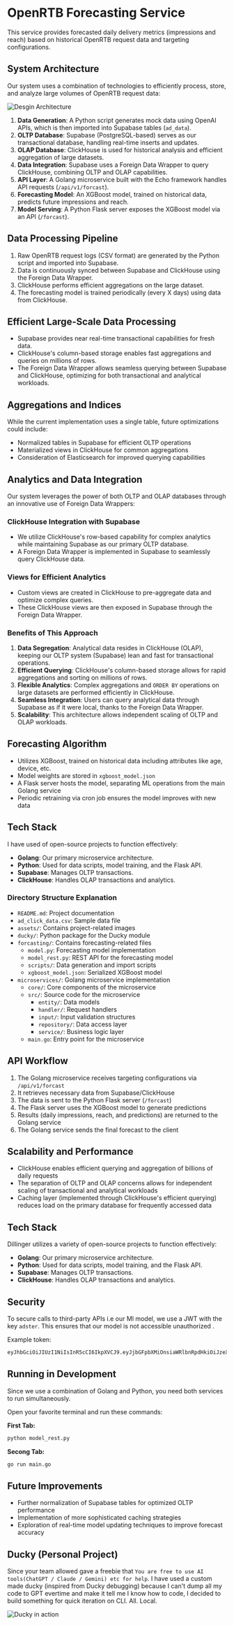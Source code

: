 # OpenRTB Forecasting Service

This service provides forecasted daily delivery metrics (impressions and reach) based on historical OpenRTB request data and targeting configurations.

## System Architecture
Our system uses a combination of technologies to efficiently process, store, and analyze large volumes of OpenRTB request data:

![Desgin Architecture](/assets/Desgin.png)


1. **Data Generation**: A Python script generates mock data using OpenAI APIs, which is then imported into Supabase tables (`ad_data`).
2. **OLTP Database**: Supabase (PostgreSQL-based) serves as our transactional database, handling real-time inserts and updates.
3. **OLAP Database**: ClickHouse is used for historical analysis and efficient aggregation of large datasets.
4. **Data Integration**: Supabase uses a Foreign Data Wrapper to query ClickHouse, combining OLTP and OLAP capabilities.
5. **API Layer**: A Golang microservice built with the Echo framework handles API requests (`/api/v1/forcast`).
6. **Forecasting Model**: An XGBoost model, trained on historical data, predicts future impressions and reach.
7. **Model Serving**: A Python Flask server exposes the XGBoost model via an API (`/forcast`).

## Data Processing Pipeline

1. Raw OpenRTB request logs (CSV format) are generated by the Python script and imported into Supabase.
2. Data is continuously synced between Supabase and ClickHouse using the Foreign Data Wrapper.
3. ClickHouse performs efficient aggregations on the large dataset.
4. The forecasting model is trained periodically (every X days) using data from ClickHouse.

## Efficient Large-Scale Data Processing

- Supabase provides near real-time transactional capabilities for fresh data.
- ClickHouse's column-based storage enables fast aggregations and queries on millions of rows.
- The Foreign Data Wrapper allows seamless querying between Supabase and ClickHouse, optimizing for both transactional and analytical workloads.

## Aggregations and Indices

While the current implementation uses a single table, future optimizations could include:
- Normalized tables in Supabase for efficient OLTP operations
- Materialized views in ClickHouse for common aggregations
- Consideration of Elasticsearch for improved querying capabilities

## Analytics and Data Integration

Our system leverages the power of both OLTP and OLAP databases through an innovative use of Foreign Data Wrappers:

### ClickHouse Integration with Supabase

- We utilize ClickHouse's row-based capability for complex analytics while maintaining Supabase as our primary OLTP database.
- A Foreign Data Wrapper is implemented in Supabase to seamlessly query ClickHouse data.

### Views for Efficient Analytics

- Custom views are created in ClickHouse to pre-aggregate data and optimize complex queries.
- These ClickHouse views are then exposed in Supabase through the Foreign Data Wrapper.

### Benefits of This Approach

1. **Data Segregation**: Analytical data resides in ClickHouse (OLAP), keeping our OLTP system (Supabase) lean and fast for transactional operations.
2. **Efficient Querying**: ClickHouse's column-based storage allows for rapid aggregations and sorting on millions of rows.
3. **Flexible Analytics**: Complex aggregations and `ORDER BY` operations on large datasets are performed efficiently in ClickHouse.
4. **Seamless Integration**: Users can query analytical data through Supabase as if it were local, thanks to the Foreign Data Wrapper.
5. **Scalability**: This architecture allows independent scaling of OLTP and OLAP workloads.

## Forecasting Algorithm

- Utilizes XGBoost, trained on historical data including attributes like age, device, etc.
- Model weights are stored in `xgboost_model.json`
- A Flask server hosts the model, separating ML operations from the main Golang service
- Periodic retraining via cron job ensures the model improves with new data

## Tech Stack

I have used of open-source projects to function effectively:

- **Golang**: Our primary microservice architecture.
- **Python**: Used for data scripts, model training, and the Flask API.
- **Supabase**: Manages OLTP transactions.
- **ClickHouse**: Handles OLAP transactions and analytics.

### Directory Structure Explanation

- `README.md`: Project documentation
- `ad_click_data.csv`: Sample data file
- `assets/`: Contains project-related images
- `ducky/`: Python package for the Ducky module
- `forcasting/`: Contains forecasting-related files
  - `model.py`: Forecasting model implementation
  - `model_rest.py`: REST API for the forecasting model
  - `scripts/`: Data generation and import scripts
  - `xgboost_model.json`: Serialized XGBoost model
- `microservices/`: Golang microservice implementation
  - `core/`: Core components of the microservice
  - `src/`: Source code for the microservice
    - `entity/`: Data models
    - `handler/`: Request handlers
    - `input/`: Input validation structures
    - `repository/`: Data access layer
    - `service/`: Business logic layer
  - `main.go`: Entry point for the microservice

## API Workflow

1. The Golang microservice receives targeting configurations via `/api/v1/forcast`
2. It retrieves necessary data from Supabase/ClickHouse
3. The data is sent to the Python Flask server (`/forcast`)
4. The Flask server uses the XGBoost model to generate predictions
5. Results (daily impressions, reach, and predictions) are returned to the Golang service
6. The Golang service sends the final forecast to the client

## Scalability and Performance

- ClickHouse enables efficient querying and aggregation of billions of daily requests
- The separation of OLTP and OLAP concerns allows for independent scaling of transactional and analytical workloads
- Caching layer (implemented through ClickHouse's efficient querying) reduces load on the primary database for frequently accessed data

## Tech Stack

Dillinger utilizes a variety of open-source projects to function effectively:

- **Golang**: Our primary microservice architecture.
- **Python**: Used for data scripts, model training, and the Flask API.
- **Supabase**: Manages OLTP transactions.
- **ClickHouse**: Handles OLAP transactions and analytics.

## Security

To secure calls to third-party APIs i.e our Ml model, we use a JWT with the key `adster`. This ensures that our model is not accessible unauthorized .

Example token:
```sh
eyJhbGciOiJIUzI1NiIsInR5cCI6IkpXVCJ9.eyJjbGFpbXMiOnsiaWRlbnRpdHkiOiJzeXN0ZW1AYWRzdGVyIn0sImlkZW50aXR5Ijoic3lzdGVtQGFkc3RlciIsImlhdCI6MTY2Njg3OTc2MiwibmJmIjoxNjY2ODc5NzYyLCJleHAiOjE3NzY4Nzk3NjJ9.enuo0-fc_c4tvLeGBCaimMqd_7ArsRU3_pFEZo3gQfc
```

## Running in Development

Since we use a combination of Golang and Python, you need both services to run simultaneously. 

Open your favorite terminal and run these commands:

**First Tab:**

```sh
python model_rest.py 
```

**Secong Tab:**

```sh
go run main.go
```


## Future Improvements

- Further normalization of Supabase tables for optimized OLTP performance
- Implementation of more sophisticated caching strategies
- Exploration of real-time model updating techniques to improve forecast accuracy



## Ducky (Personal Project)

Since your team allowed gave a freebie that  `You are free to use AI tools(ChatGPT / Claude / Gemini) etc for help`.
I have used a custom made ducky (inspired from Ducky debugging) because I can't dump all my code to GPT evertime and make it tell me I know how to code, I decided to build something for quick iteration on CLI. All. Local. 

![Ducky in action](/assets/ducky_main.png)


